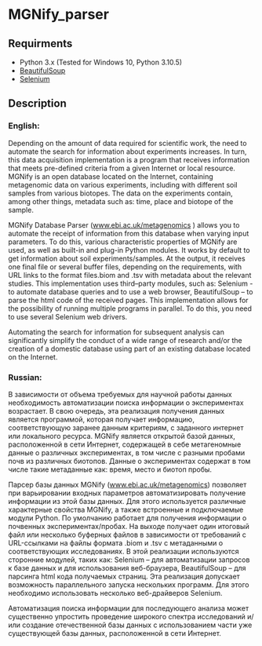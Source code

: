 # MGNify_parser
## Requirments
* Python 3.x (Tested for Windows 10, Python 3.10.5)
* [BeautifulSoup](https://pypi.org/project/beautifulsoup4/)
* [Selenium](https://pypi.org/project/selenium/)
## Description
### English:
Depending on the amount of data required for scientific work, the need to automate the search for information about experiments increases. In turn, this data acquisition implementation is a program that receives information that meets pre-defined criteria from a given Internet or local resource. MGNify is an open database located on the Internet, containing metagenomic data on various experiments, including with different soil samples from various biotopes. The data on the experiments contain, among other things, metadata such as: time, place and biotope of the sample.

MGNify Database Parser (www.ebi.ac.uk/metagenomics ) allows you to automate the receipt of information from this database when varying input parameters. To do this, various characteristic properties of MGNify are used, as well as built-in and plug-in Python modules. It works by default to get information about soil experiments/samples. At the output, it receives one final file or several buffer files, depending on the requirements, with URL links to the format files.biom and .tsv with metadata about the relevant studies. This implementation uses third–party modules, such as: Selenium - to automate database queries and to use a web browser, BeautifulSoup – to parse the html code of the received pages. This implementation allows for the possibility of running multiple programs in parallel. To do this, you need to use several Selenium web drivers.

Automating the search for information for subsequent analysis can significantly simplify the conduct of a wide range of research and/or the creation of a domestic database using part of an existing database located on the Internet.
### Russian:
В зависимости от объема требуемых для научной работы данных необходимость автоматизации поиска информации о экспериментах возрастает. В свою очередь, эта реализация получения данных является программой, которая получает информацию, соответствующую заранее данным критериям, с заданного интернет или локального ресурса. MGNify является открытой базой данных, расположенной в сети Интернет, содержащей в себе метагеномные данные о различных экспериментах, в том числе с разными пробами почв из различных биотопов. Данные о экспериментах содержат в том числе такие метаданные как: время, место и биотоп пробы.

Парсер базы данных MGNify (www.ebi.ac.uk/metagenomics) позволяет при варьировании входных параметров автоматизировать получение информации из этой базы данных. Для этого используется различные характерные свойства MGNify, а также встроенные и подключаемые модули Python. По умолчанию работает для получения информации о почвенных экспериментах/пробах. На выходе получает один итоговый файл или несколько буферных файлов в зависимости от требований с URL-ссылками на файлы формата .biom  и .tsv с метаданными о соответствующих исследованиях. В этой реализации используются сторонние модулей, таких как: Selenium – для автоматизации запросов к базе данных и для использования веб-браузера, BeautifulSoup – для парсинга html кода получаемых страниц. Эта реализация допускает возможность параллельного запуска нескольких программ. Для этого необходимо использовать несколько веб-драйверов Selenium.

Автоматизация поиска информации для последующего анализа может существенно упростить проведение широкого спектра исследований и/или создание отечественной базы данных с использованием части уже существующей базы данных, расположенной в сети Интернет.

